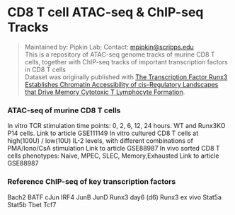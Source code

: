 # CD8 T cell ATAC-seq & ChIP-seq Tracks
> Maintained by: Pipkin Lab; Contact: mpipkin@scripps.edu <br>
> This is a repository of ATAC-seq genome tracks of murine CD8 T cells, together with ChIP-seq tracks of important transcription factors in CD8 T cells <br>
> Dataset was originally published with [The Transcription Factor Runx3 Establishes Chromatin Accessibility of cis-Regulatory Landscapes that Drive Memory Cytotoxic T Lymphocyte Formation](https://www.cell.com/immunity/comments/S1074-7613(18)30126-2). 

### ATAC-seq of murine CD8 T cells
In vitro TCR stimulation time points: 0, 2, 6, 12, 24 hours. WT and Runx3KO P14 cells. Link to article GSE111149
In vitro cultured CD8 T cells at high(100U) / low(10U) IL-2 levels, with different combinations of PMA/Iono/CsA stimulation Link to article GSE88987
In vivo sorted CD8 T cells phenotypes: Naive, MPEC, SLEC, Memory,Exhausted Link to article GSE88987

### Reference ChIP-seq of key transcription factors
Bach2
BATF
cJun
IRF4
JunB
JunD
Runx3 day6 (d6)
Runx3 ex vivo
Stat5a
Stat5b
Tbet
Tcf7
